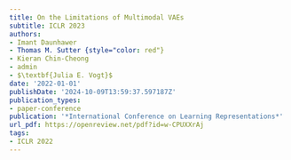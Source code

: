 ```yaml
---
title: On the Limitations of Multimodal VAEs
subtitle: ICLR 2023
authors:
- Imant Daunhawer
- Thomas M. Sutter {style="color: red"}
- Kieran Chin-Cheong
- admin
- $\textbf{Julia E. Vogt}$
date: '2022-01-01'
publishDate: '2024-10-09T13:59:37.597187Z'
publication_types:
- paper-conference
publication: '*International Conference on Learning Representations*'
url_pdf: https://openreview.net/pdf?id=w-CPUXXrAj
tags:
- ICLR 2022
---
```

